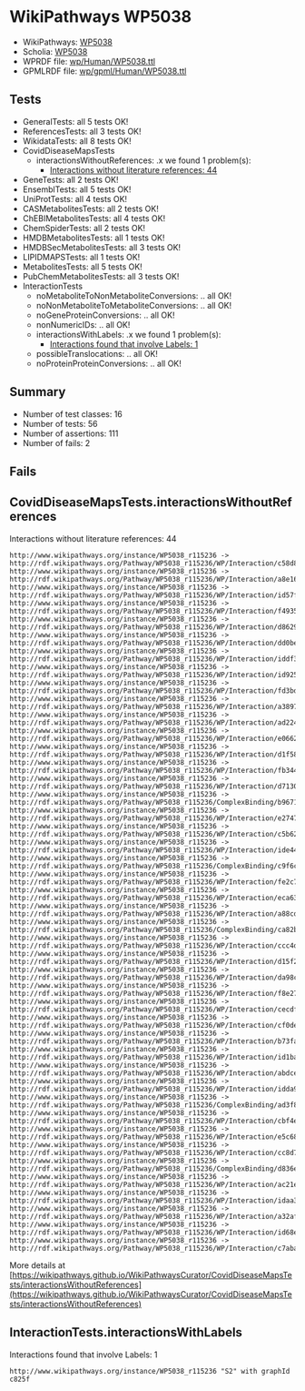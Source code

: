 # WikiPathways WP5038

* WikiPathways: [WP5038](https://identifiers.org/wikipathways:WP5038)
* Scholia: [WP5038](https://scholia.toolforge.org/wikipathways/WP5038)
* WPRDF file: [wp/Human/WP5038.ttl](../wp/Human/WP5038.ttl)
* GPMLRDF file: [wp/gpml/Human/WP5038.ttl](../wp/gpml/Human/WP5038.ttl)

## Tests
* GeneralTests: all 5 tests OK!
* ReferencesTests: all 3 tests OK!
* WikidataTests: all 8 tests OK!
* CovidDiseaseMapsTests
    * interactionsWithoutReferences: .x we found 1 problem(s):
        * [Interactions without literature references: 44](#9701cd42)
* GeneTests: all 2 tests OK!
* EnsemblTests: all 5 tests OK!
* UniProtTests: all 4 tests OK!
* CASMetabolitesTests: all 2 tests OK!
* ChEBIMetabolitesTests: all 4 tests OK!
* ChemSpiderTests: all 2 tests OK!
* HMDBMetabolitesTests: all 1 tests OK!
* HMDBSecMetabolitesTests: all 3 tests OK!
* LIPIDMAPSTests: all 1 tests OK!
* MetabolitesTests: all 5 tests OK!
* PubChemMetabolitesTests: all 3 tests OK!
* InteractionTests
    * noMetaboliteToNonMetaboliteConversions: .. all OK!
    * noNonMetaboliteToMetaboliteConversions: .. all OK!
    * noGeneProteinConversions: .. all OK!
    * nonNumericIDs: .. all OK!
    * interactionsWithLabels: .x we found 1 problem(s):
        * [Interactions found that involve Labels: 1](#630d2678)
    * possibleTranslocations: .. all OK!
    * noProteinProteinConversions: .. all OK!


## Summary

* Number of test classes: 16
* Number of tests: 56
* Number of assertions: 111
* Number of fails: 2

## Fails

<a name="9701cd42" />

## CovidDiseaseMapsTests.interactionsWithoutReferences

Interactions without literature references: 44
```
http://www.wikipathways.org/instance/WP5038_r115236 -> http://rdf.wikipathways.org/Pathway/WP5038_r115236/WP/Interaction/c58d8
http://www.wikipathways.org/instance/WP5038_r115236 -> http://rdf.wikipathways.org/Pathway/WP5038_r115236/WP/Interaction/a8e16
http://www.wikipathways.org/instance/WP5038_r115236 -> http://rdf.wikipathways.org/Pathway/WP5038_r115236/WP/Interaction/id57f20ac8
http://www.wikipathways.org/instance/WP5038_r115236 -> http://rdf.wikipathways.org/Pathway/WP5038_r115236/WP/Interaction/f4935
http://www.wikipathways.org/instance/WP5038_r115236 -> http://rdf.wikipathways.org/Pathway/WP5038_r115236/WP/Interaction/d8629
http://www.wikipathways.org/instance/WP5038_r115236 -> http://rdf.wikipathways.org/Pathway/WP5038_r115236/WP/Interaction/dd0be
http://www.wikipathways.org/instance/WP5038_r115236 -> http://rdf.wikipathways.org/Pathway/WP5038_r115236/WP/Interaction/iddf33d8ac
http://www.wikipathways.org/instance/WP5038_r115236 -> http://rdf.wikipathways.org/Pathway/WP5038_r115236/WP/Interaction/id925594bb
http://www.wikipathways.org/instance/WP5038_r115236 -> http://rdf.wikipathways.org/Pathway/WP5038_r115236/WP/Interaction/fd3bd
http://www.wikipathways.org/instance/WP5038_r115236 -> http://rdf.wikipathways.org/Pathway/WP5038_r115236/WP/Interaction/a3897
http://www.wikipathways.org/instance/WP5038_r115236 -> http://rdf.wikipathways.org/Pathway/WP5038_r115236/WP/Interaction/ad224
http://www.wikipathways.org/instance/WP5038_r115236 -> http://rdf.wikipathways.org/Pathway/WP5038_r115236/WP/Interaction/e0662
http://www.wikipathways.org/instance/WP5038_r115236 -> http://rdf.wikipathways.org/Pathway/WP5038_r115236/WP/Interaction/d1f58
http://www.wikipathways.org/instance/WP5038_r115236 -> http://rdf.wikipathways.org/Pathway/WP5038_r115236/WP/Interaction/fb344
http://www.wikipathways.org/instance/WP5038_r115236 -> http://rdf.wikipathways.org/Pathway/WP5038_r115236/WP/Interaction/d7130
http://www.wikipathways.org/instance/WP5038_r115236 -> http://rdf.wikipathways.org/Pathway/WP5038_r115236/ComplexBinding/b9671
http://www.wikipathways.org/instance/WP5038_r115236 -> http://rdf.wikipathways.org/Pathway/WP5038_r115236/WP/Interaction/e2747
http://www.wikipathways.org/instance/WP5038_r115236 -> http://rdf.wikipathways.org/Pathway/WP5038_r115236/WP/Interaction/c5b62
http://www.wikipathways.org/instance/WP5038_r115236 -> http://rdf.wikipathways.org/Pathway/WP5038_r115236/WP/Interaction/ide445d5
http://www.wikipathways.org/instance/WP5038_r115236 -> http://rdf.wikipathways.org/Pathway/WP5038_r115236/ComplexBinding/c9f6c
http://www.wikipathways.org/instance/WP5038_r115236 -> http://rdf.wikipathways.org/Pathway/WP5038_r115236/WP/Interaction/fe2c7
http://www.wikipathways.org/instance/WP5038_r115236 -> http://rdf.wikipathways.org/Pathway/WP5038_r115236/WP/Interaction/eca63
http://www.wikipathways.org/instance/WP5038_r115236 -> http://rdf.wikipathways.org/Pathway/WP5038_r115236/WP/Interaction/a88cd
http://www.wikipathways.org/instance/WP5038_r115236 -> http://rdf.wikipathways.org/Pathway/WP5038_r115236/ComplexBinding/ca82b
http://www.wikipathways.org/instance/WP5038_r115236 -> http://rdf.wikipathways.org/Pathway/WP5038_r115236/WP/Interaction/ccc4d
http://www.wikipathways.org/instance/WP5038_r115236 -> http://rdf.wikipathways.org/Pathway/WP5038_r115236/WP/Interaction/d15f2
http://www.wikipathways.org/instance/WP5038_r115236 -> http://rdf.wikipathways.org/Pathway/WP5038_r115236/WP/Interaction/da98c
http://www.wikipathways.org/instance/WP5038_r115236 -> http://rdf.wikipathways.org/Pathway/WP5038_r115236/WP/Interaction/f8e27
http://www.wikipathways.org/instance/WP5038_r115236 -> http://rdf.wikipathways.org/Pathway/WP5038_r115236/WP/Interaction/cecdf
http://www.wikipathways.org/instance/WP5038_r115236 -> http://rdf.wikipathways.org/Pathway/WP5038_r115236/WP/Interaction/cf0de
http://www.wikipathways.org/instance/WP5038_r115236 -> http://rdf.wikipathways.org/Pathway/WP5038_r115236/WP/Interaction/b73fa
http://www.wikipathways.org/instance/WP5038_r115236 -> http://rdf.wikipathways.org/Pathway/WP5038_r115236/WP/Interaction/id1baa9d1
http://www.wikipathways.org/instance/WP5038_r115236 -> http://rdf.wikipathways.org/Pathway/WP5038_r115236/WP/Interaction/abdce
http://www.wikipathways.org/instance/WP5038_r115236 -> http://rdf.wikipathways.org/Pathway/WP5038_r115236/WP/Interaction/idda9b7d8b
http://www.wikipathways.org/instance/WP5038_r115236 -> http://rdf.wikipathways.org/Pathway/WP5038_r115236/ComplexBinding/ad3f8
http://www.wikipathways.org/instance/WP5038_r115236 -> http://rdf.wikipathways.org/Pathway/WP5038_r115236/WP/Interaction/cbf4e
http://www.wikipathways.org/instance/WP5038_r115236 -> http://rdf.wikipathways.org/Pathway/WP5038_r115236/WP/Interaction/e5c68
http://www.wikipathways.org/instance/WP5038_r115236 -> http://rdf.wikipathways.org/Pathway/WP5038_r115236/WP/Interaction/cc8d7
http://www.wikipathways.org/instance/WP5038_r115236 -> http://rdf.wikipathways.org/Pathway/WP5038_r115236/ComplexBinding/d836e
http://www.wikipathways.org/instance/WP5038_r115236 -> http://rdf.wikipathways.org/Pathway/WP5038_r115236/WP/Interaction/ac21e
http://www.wikipathways.org/instance/WP5038_r115236 -> http://rdf.wikipathways.org/Pathway/WP5038_r115236/WP/Interaction/idaa39462d
http://www.wikipathways.org/instance/WP5038_r115236 -> http://rdf.wikipathways.org/Pathway/WP5038_r115236/WP/Interaction/a32af
http://www.wikipathways.org/instance/WP5038_r115236 -> http://rdf.wikipathways.org/Pathway/WP5038_r115236/WP/Interaction/id68e36368
http://www.wikipathways.org/instance/WP5038_r115236 -> http://rdf.wikipathways.org/Pathway/WP5038_r115236/WP/Interaction/c7aba
```

More details at [https://wikipathways.github.io/WikiPathwaysCurator/CovidDiseaseMapsTests/interactionsWithoutReferences](https://wikipathways.github.io/WikiPathwaysCurator/CovidDiseaseMapsTests/interactionsWithoutReferences)

<a name="630d2678" />

## InteractionTests.interactionsWithLabels

Interactions found that involve Labels: 1
```
http://www.wikipathways.org/instance/WP5038_r115236 "S2" with graphId c825f
```

